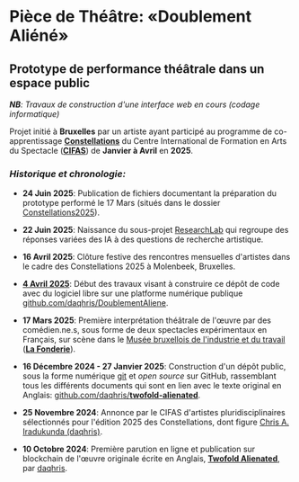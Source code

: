 # Pièce de Théâtre: «Doublement Aliéné»
## Prototype de performance théâtrale dans un espace public 

*__NB__: Travaux de construction d'une interface web en cours (codage informatique)*   

Projet initié à **Bruxelles** par un artiste ayant participé au programme de co-apprentissage **[Constellations](https://cifas.be/fr/event/2025/constellations-2025/constellations-2025.html)** du Centre International de Formation en Arts du Spectacle (**[CIFAS](https://cifas.be/fr/pages/a-propos.html)**) de **Janvier à Avril** en **2025**. 

### *Historique et chronologie:*

- **24 Juin 2025**: Publication de fichiers documentant la préparation du prototype performé le 17 Mars (situés dans le dossier [Constellations2025](https://github.com/daqhris/DoublementAliene/tree/main/Constellations2025)).

- **22 Juin 2025**: Naissance du sous-projet [ResearchLab](https://github.com/daqhris/DoublementAliene/tree/main/ResearchLab) qui regroupe des réponses variées des IA à des questions de recherche artistique.
  
- **16 Avril 2025**: Clôture festive des rencontres mensuelles d'artistes dans le cadre des Constellations 2025 à Molenbeek, Bruxelles.

- **[4 Avril 2025](https://github.com/daqhris/DoublementAliene/commit/5537cc01e1ab7c87ae21e2cd0e8709fe88615b8b)**: Début des travaux visant à construire ce dépôt de code avec du logiciel libre sur une platforme numérique publique [github.com/daqhris/DoublementAliene](https://github.com/daqhris/DoublementAliene).

- **17 Mars 2025**: Première interprétation théâtrale de l'œuvre par des comédien.ne.s, sous forme de deux spectacles expérimentaux en Français, sur scène dans le [Musée bruxellois de l'industrie et du travail](https://fr.wikipedia.org/wiki/Mus%C3%A9e_bruxellois_de_l'industrie_et_du_travail) (**[La Fonderie](https://www.lafonderie.be/)**).

- **16 Décembre 2024 - 27 Janvier 2025**: Construction d'un dépôt public, sous la forme numérique [git](https://git-scm.com/book/fr/v2) et _open source_ sur GitHub, rassemblant tous les différents documents qui sont en lien avec le texte original en Anglais: [github.com/daqhris/**twofold-alienated**](https://github.com/daqhris/twofold-alienated).

- **25 Novembre 2024**: Annonce par le CIFAS d'artistes pluridisciplinaires sélectionnés pour l'édition 2025 des Constellations, dont figure [Chris A. Iradukunda (daqhris)](https://daqhris.com/). 

- **10 Octobre 2024**: Première parution en ligne et publication sur blockchain de l'œuvre originale écrite en Anglais, **[Twofold Alienated](https://app.manifold.xyz/txt/twofold-alienated)**, par [daqhris](https://github.com/daqhris).  
